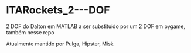 # ITARockets_2---DOF
2 DOF do Dalton em MATLAB a ser substituído por um 2 DOF em pygame, também nesse repo 


Atualmente mantido por Pulga, Hipster, Misk